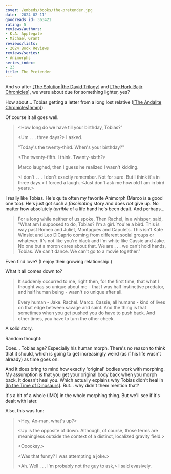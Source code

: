 ```yaml
---
cover: /embeds/books/the-pretender.jpg
date: '2024-02-11'
goodreads_id: 363421
rating: 5
reviews/authors:
- K.A. Applegate
- Michael Grant
reviews/lists:
- 2024 Book Reviews
reviews/series:
- Animorphs
series_index:
- 23
title: The Pretender
---
```

And so after [[The Solution|the David Trilogy]]() and [[The Hork-Bajir Chronicles]](), we were about due for something lighter, yes? 

How about... Tobias getting a letter from a long lost relative ([[The Andalite Chronicles|hmm]]()).

Of course it all goes well. 

> <How long do we have till your birthday, Tobias?"
> 
> <Um . . . three days?> I asked.
> 
> "Today's the twenty-third. When's your birthday?"
> 
> <The twenty-fifth. I think. Twenty-sixth?>
> 
> Marco laughed, then I guess he realized I wasn't kidding.
> 
> <I don't . . . I don't exactly remember. Not for sure. But I think it's in three days.> I forced a laugh. <Just don't ask me how old I am in bird years.>

I really like Tobias. He's quite often my favorite Animorph (Marco is a good one too). He's just got such a *fascinating* story and does *not* give up. No matter how absolutely *terrible* of a life hand he's been dealt. And perhaps...

> For a long while neither of us spoke. Then Rachel, in a whisper, said, "What am I supposed to do, Tobias? I'm a girl. You're a bird. This is way past Romeo and Juliet, Montagues and Capulets. This isn't Kate Winslet and Leo DiCaprio coming from different social groups or whatever. It's not like you're black and I'm white like Cassie and Jake. No one but a moron cares about that. We are . . . we can't hold hands, Tobias. We can't dance. We can't go to a movie together."

Even find love? (I enjoy their growing relationship.)

What it all comes down to? 

> It suddenly occurred to me, right then, for the first time, that what I thought was so unique about me - that I was half instinctive predator, and half human being - wasn't so unique after all.
> 
> Every human - Jake. Rachel. Marco. Cassie, all humans - kind of lives on that edge between savage and saint. And the thing is that sometimes when you get pushed you do have to push back. And other times, you have to turn the other cheek.

A solid story. 

<!--more-->

Random thought:

Does... Tobias age? Especially his human morph. There's no reason to think that it should, which is going to get increasingly weird (as if his life wasn't already) as time goes on. 

And it does bring to mind how exactly 'original' bodies work with morphing. My assumption is that you get your original body back when you morph back. It doesn't heal you. Which actually explains why Tobias didn't heal in [[In the Time of Dinosaurs]](). But... why didn't them mention that? 

It's a bit of a whole (IMO) in the whole morphing thing. But we'll see if it's dealt with later. 

Also, this was fun:

> <Hey, Ax-man, what's up?>
> 
> <Up is the opposite of down. Although, of course, those terms are meaningless outside the context of a distinct, localized gravity field.>
> 
> <Ooookay.>
> 
> <Was that funny? I was attempting a joke.>
> 
> <Ah. Well . . . I'm probably not the guy to ask,> I said evasively.